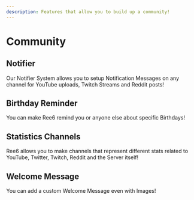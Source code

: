 ```yaml
---
description: Features that allow you to build up a community!
---
```


# Community

## Notifier

Our Notifier System allows you to setup Notification Messages on any channel for YouTube uploads, Twitch Streams and Reddit posts!

## Birthday Reminder

You can make Ree6 remind you or anyone else about specific Birthdays!

## Statistics Channels

Ree6 allows you to make channels that represent different stats related to YouTube, Twitter, Twitch, Reddit and the Server itself!

## Welcome Message

You can add a custom Welcome Message even with Images!

